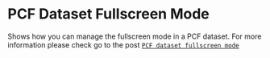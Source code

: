 # PCF Dataset Fullscreen Mode

Shows how you can manage the fullscreen mode in a PCF dataset.
For more information please check go to the post [`PCF dataset fullscreen mode`](https://charlesllamas.pro/blog/PCF-Dataset-full-screen-mode)
